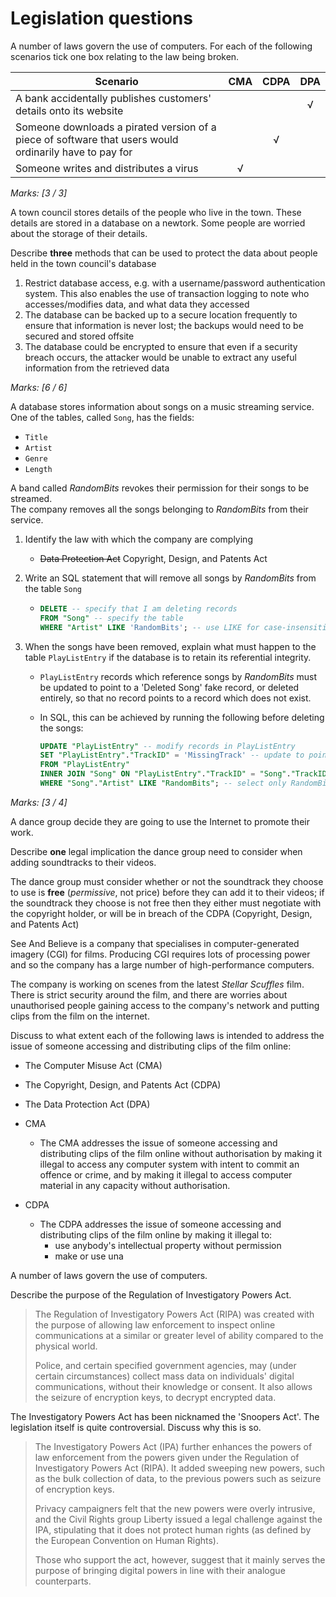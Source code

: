 # Legislation questions

A number of laws govern the use of computers. For each of the following scenarios tick one box relating to the law being broken.

| Scenario                                                                                               | CMA | CDPA | DPA |
|--------------------------------------------------------------------------------------------------------|:---:|:----:|:---:|
| A bank accidentally publishes customers' details onto its website                                      |     |      | √   |
| Someone downloads a pirated version of a piece of software that users would ordinarily have to pay for |     | √    |     |
| Someone writes and distributes a virus                                                                 | √   |      |     |

*Marks: [3 / 3]* <!-- not a header -->

A town council stores details of the people who live in the town. These details are stored in a database on a newtork. Some people are worried about the storage of their details.

Describe **three** methods that can be used to protect the data about people held in the town council's database

01. Restrict database access, e.g. with a username/password authentication system. This also enables the use of transaction logging to note who accesses/modifies data, and what data they accessed
02. The database can be backed up to a secure location frequently to ensure that information is never lost; the backups would need to be secured and stored offsite
03. The database could be encrypted to ensure that even if a security breach occurs, the attacker would be unable to extract any useful information from the retrieved data

*Marks: [6 / 6]* <!-- not a header -->

A database stores information about songs on a music streaming service. One of the tables, called `Song`, has the fields:

- `Title`
- `Artist`
- `Genre`
- `Length`

A band called _RandomBits_ revokes their permission for their songs to be streamed.  
The company removes all the songs belonging to _RandomBits_ from their service.

01. Identify the law with which the company are complying
    - ~~Data Protection Act~~ Copyright, Design, and Patents Act
02. Write an SQL statement that will remove all songs by _RandomBits_ from the table `Song`

    - ```sql
      DELETE -- specify that I am deleting records
      FROM "Song" -- specify the table
      WHERE "Artist" LIKE 'RandomBits'; -- use LIKE for case-insensitivity; could use = instead
      ```

03. When the songs have been removed, explain what must happen to the table `PlayListEntry` if the database is to retain its referential integrity.
    - `PlayListEntry` records which reference songs by _RandomBits_ must be updated to point to a 'Deleted Song' fake record, or deleted entirely, so that no record points to a record which does not exist.
    - In SQL, this can be achieved by running the following before deleting the songs:

      ```sql
      UPDATE "PlayListEntry" -- modify records in PlayListEntry
      SET "PlayListEntry"."TrackID" = 'MissingTrack' -- update to point to missing track
      FROM "PlayListEntry"
      INNER JOIN "Song" ON "PlayListEntry"."TrackID" = "Song"."TrackID" -- link rows where appropriate
      WHERE "Song"."Artist" LIKE "RandomBits"; -- select only RandomBits songs
      ```

*Marks: [3 / 4]* <!-- not a header -->

A dance group decide they are going to use the Internet to promote their work.

Describe **one** legal implication the dance group need to consider when adding soundtracks to their videos.

The dance group must consider whether or not the soundtrack they choose to use is **free** (*permissive*, not price) before they can add it to their videos; if the soundtrack they choose is not free then they either must negotiate with the copyright holder, or will be in breach of the CDPA (Copyright, Design, and Patents Act)

See And Believe is a company that specialises in computer-generated imagery (CGI) for films. Producing CGI requires lots of processing power and so the company has a large number of high-performance computers.

The company is working on scenes from the latest _Stellar Scuffles_ film. There is strict security around the film, and there are worries about unauthorised people gaining access to the company's network and putting clips from the film on the internet.

Discuss to what extent each of the following laws is intended to address the issue of someone accessing and distributing clips of the film online:

- The Computer Misuse Act (CMA)
- The Copyright, Design, and Patents Act (CDPA)
- The Data Protection Act (DPA)

- CMA
  - The CMA addresses the issue of someone accessing and distributing clips of the film online without authorisation by making it illegal to access any computer system with intent to commit an offence or crime, and by making it illegal to access computer material in any capacity without authorisation.
- CDPA
  - The CDPA addresses the issue of someone accessing and distributing clips of the film online by making it illegal to:
    - use anybody's intellectual property without permission
    - make or use una

A number of laws govern the use of computers.

Describe the purpose of the Regulation of Investigatory Powers Act.

> The Regulation of Investigatory Powers Act (RIPA) was created with the purpose of allowing law enforcement to inspect online communications at a similar or greater level of ability compared to the physical world.
>
> Police, and certain specified government agencies, may (under certain circumstances) collect mass data on individuals' digital communications, without their knowledge or consent. It also allows the seizure of encryption keys, to decrypt encrypted data.

The Investigatory Powers Act has been nicknamed the 'Snoopers Act'. The legislation itself is quite controversial. Discuss why this is so.

> The Investigatory Powers Act (IPA) further enhances the powers of law enforcement from the powers given under the Regulation of Investigatory Powers Act (RIPA). It added sweeping new powers, such as the bulk collection of data, to the previous powers such as seizure of encryption keys.
>
> Privacy campaigners felt that the new powers were overly intrusive, and the Civil Rights group Liberty issued a legal challenge against the IPA, stipulating that it does not protect human rights (as defined by the European Convention on Human Rights).
>
> Those who support the act, however, suggest that it mainly serves the purpose of bringing digital powers in line with their analogue counterparts.
